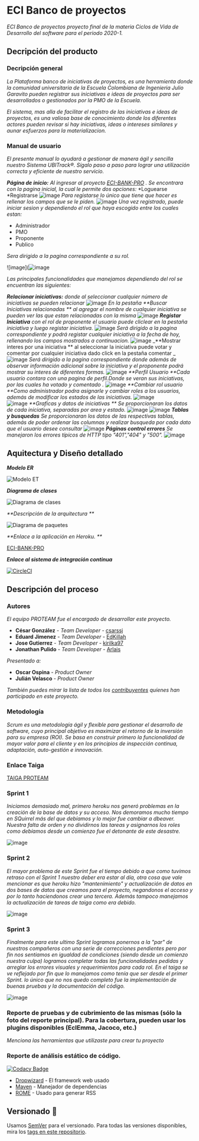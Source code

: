 # ECI Banco de proyectos
_ECI Banco de proyectos proyecto final de la materia Ciclos de Vida de Desarrollo del software para el periodo 2020-1._

## Decripción del producto

### Decripción general

_La Plataforma banco de iniciativas de proyectos, es una herramienta donde la comunidad universitaria de la Escuela Colombiana de Ingenieria Julio Garavito pueden registrar sus iniciativas e ideas de proyectos para ser desarrollados o gestionados por la PMO de la Escuela._

_El sistema, mas alla de facilitar el registro de las iniciativas e ideas de proyectos, es una valiosa base de conocimiento donde los diferentes actores pueden revisar si hay iniciativas, ideas o intereses similares y aunar esfuerzos para la materializacion._

### Manual de usuario

_El presente manual lo ayudará a gestionar de manera ágil y sencilla nuestro Sistema UBITrack®. 
Sígalo paso a paso para lograr una utilización correcta y eficiente de nuestro servicio._

_**Página de inicio:** Al ingresar al proyecto [ECI-BANK-PRO](https://eci-bank-pro.herokuapp.com/faces/login.xhtml) ._
_Se encontrara con la pagina inicial, la cual le permite dos opciones:_
*Loguearse
*Registrarse
![image](https://raw.githubusercontent.com/2020-1-PROYCVDS-PROTEAM/PROTEAM/master/Imagenes/Inicio.png)
_Para registarse lo único que tiene que hacer es rellenar los campos que se le piden._
![image](https://raw.githubusercontent.com/2020-1-PROYCVDS-PROTEAM/PROTEAM/master/Imagenes/Registro.png)
_Una vez registrado, puede iniciar sesion y dependiendo el rol que haya escogido entre los cuales estan:_

* Administrador
* PMO
* Proponente
* Publico

_Sera dirigido a la pagina correspondiente a su rol._

![image](![image](https://raw.githubusercontent.com/2020-1-PROYCVDS-PROTEAM/PROTEAM/master/Imagenes/PaginaRol.png)

_Las principales funcionalidades que manejamos dependiendo del rol se encuentran las siguientes:_

_**Relacionar iniciativas:** donde al seleccionar cualquier número de iniciativas se pueden relacionar_
![image](https://raw.githubusercontent.com/2020-1-PROYCVDS-PROTEAM/PROTEAM/master/Imagenes/Relacionar.png)
_En la pestaña **Buscar Iniciativas relacionadas ** al agregar el nombre de cualquier iniciativa se pueden ver las que estan relacionadas con la misma_
![image](https://raw.githubusercontent.com/2020-1-PROYCVDS-PROTEAM/PROTEAM/master/Imagenes/BuscarR.png)
_**Registar Iniciativa** con el rol de proponente el usuario puede cliclear en la pestaña iniciativa y luego registar iniciativa._
![image](https://raw.githubusercontent.com/2020-1-PROYCVDS-PROTEAM/PROTEAM/master/Imagenes/RegistrarIni1.png)
_Será dirigido a la pagina correspondiente y podrá registar cualquier iniciativa a la fecha de hoy, rellenando los campos mostrados a continuacion._
![image](https://raw.githubusercontent.com/2020-1-PROYCVDS-PROTEAM/PROTEAM/master/Imagenes/RegistrarIni2.png)
_**Mostrar interes por una iniciativa ** al seleccionar la iniciativa puede votar y comentar por cualquier iniciativa dado click en la pestaña comentar _
![image](https://raw.githubusercontent.com/2020-1-PROYCVDS-PROTEAM/PROTEAM/master/Imagenes/ModeloER.png)
_Será dirigido a la pagina correspondiente donde además de observar información adicional sobre la iniciativa y el proponente podrá mostrar su interes de diferentes formas._
![image](https://raw.githubusercontent.com/2020-1-PROYCVDS-PROTEAM/PROTEAM/master/Imagenes/ModeloER.png)
_**Perfil Usuario **Cada usuario contara con una pagina de perfil.Donde se veran sus iniciativas, por las cuales ha votado y comentado ._
![image](https://raw.githubusercontent.com/2020-1-PROYCVDS-PROTEAM/PROTEAM/master/Imagenes/Perfil.png)
_**Cambiar rol usuario **Como administrador podra asignarle y cambiar roles a los usuarios, además de modificar los estados de las iniciativas._
![image](https://raw.githubusercontent.com/2020-1-PROYCVDS-PROTEAM/PROTEAM/master/Imagenes/ModeloER.png)	
![image](https://raw.githubusercontent.com/2020-1-PROYCVDS-PROTEAM/PROTEAM/master/Imagenes/ModeloER.png)
_**Graficas y datos de iniciativas ** Se proporcionaran los datos de cada iniciativa, separadas por area y estado._
![image](https://raw.githubusercontent.com/2020-1-PROYCVDS-PROTEAM/PROTEAM/master/Imagenes/Grafica1.png)
![image](https://raw.githubusercontent.com/2020-1-PROYCVDS-PROTEAM/PROTEAM/master/Imagenes/Grafica2.png)
_**Tablas y busquedas** Se proporcionaran los datos de las respectivas tablas, además de poder ordenar las columnas y realizar busqueda por cada dato que el usuario desee consultar_
![image](https://raw.githubusercontent.com/2020-1-PROYCVDS-PROTEAM/PROTEAM/master/Imagenes/TablasB.png)
_**Páginas control errores** Se manejaron los errores típicos de HTTP tipo "401","404" y "500"._
![image](https://raw.githubusercontent.com/2020-1-PROYCVDS-PROTEAM/PROTEAM/master/Imagenes/Error1.png)


## Aquitectura y Diseño detallado

_**Modelo ER**_

![Modelo ET](https://raw.githubusercontent.com/2020-1-PROYCVDS-PROTEAM/PROTEAM/master/Imagenes/ModeloER.png)

_**Diagrama de clases**_

![Diagrama de clases ](https://raw.githubusercontent.com/2020-1-PROYCVDS-PROTEAM/PROTEAM/master/Imagenes/DiagramaClass.png)

_**Descripción de la arquitectura **_

![Diagrama de paquetes]()


_**Enlace a la aplicación en Heroku. **_

[ECI-BANK-PRO](https://eci-bank-pro.herokuapp.com/faces/login.xhtml)

_**Enlace al sistema de integración continua**_

[![CircleCI](https://circleci.com/gh/2020-1-PROYCVDS-PROTEAM/PROTEAM.svg?style=svg)](https://circleci.com/gh/2020-1-PROYCVDS-PROTEAM/PROTEAM)



## Descripción del proceso
### Autores 

_El equipo PROTEAM fue el encargado de desarrollar este proyecto._

* **César González** - *Team Developer* - [csarssj](https://github.com/csarssj)
* **Eduard Jimenez** - *Team Developer* - [EdKillah](https://github.com/EdKillah)
* **Jose Gutierrez** - *Team Developer* - [kirilka97](https://github.com/kirilka97)
* **Jonathan Pulido** - *Team Developer* - [Arlais](https://github.com/Arlais)

_Presentado a:_
* **Oscar Ospina** - *Product Owner* 
* **Julián Velasco** - *Product Owner* 

_También puedes mirar la lista de todos los [contribuyentes](https://github.com/2020-1-PROYCVDS-PROTEAM/PROTEAM/graphs/contributors) quíenes han participado en este proyecto._

### Metodología

_Scrum es una metodología ágil y flexible para gestionar el desarrollo de software, cuyo principal objetivo es maximizar el retorno de la inversión para su empresa (ROI). Se basa en construir primero la funcionalidad de mayor valor para el cliente y en los principios de inspección continua, adaptación, auto-gestión e innovación._


### Enlace Taiga

[TAIGA PROTEAM](https://tree.taiga.io/project/csarssj-plataforma-banco-de-iniciativas-de-proyectos/backlog)

### Sprint 1

_Iniciamos demasiado mal, primero heroku nos generó problemas en la creación de la base de datos y su acceso. Nos demoramos mucho tiempo en SQuirrel
más del que debíamos y lo mejor fue cambiar a dbeaver. Nuestra falta de orden y no dividirnos las tareas y asignarnos los roles como debíamos desde un comienzo
fue el detonante de este desastre._

![image](https://raw.githubusercontent.com/2020-1-PROYCVDS-PROTEAM/PROTEAM/master/Imagenes/Sprint1.png)

### Sprint 2

_El mayor problema de este Sprint fue el tiempo debido a que como tuvimos retraso con el Sprint 1 nuestro deber era estar al día, otra cosa que vale mencionar es 
que heroku hizo "mantenimiento" y actualización de datos en dos bases de datos que creamos para el proyecto, negandonos el acceso y por lo tanto haciendonos crear una tercera.
Además tampoco manejamos la actualización de tareas de taiga como era debido._

![image](https://raw.githubusercontent.com/2020-1-PROYCVDS-PROTEAM/PROTEAM/master/Imagenes/Sprint2.png)

### Sprint 3

_Finalmente para este ultimo Sprint logramos ponernos a la "par" de nuestros compañeros con una serie de correcciones pendientes pero por fin nos sentiamos en igualdad de condiciones
(siendo desde un comienzo nuestra culpa) logramos completar todas las funcionalidades pedidas y arreglar los errores visuales y requerimientos para cada rol. En el taiga se ve reflejado
por fin que lo manejamos como tenía que ser desde el primer Sprint. lo único que no nos quedo completo fue la implementación de buenas pruebas y la documentación del código._

![image](https://raw.githubusercontent.com/2020-1-PROYCVDS-PROTEAM/PROTEAM/master/Imagenes/Sprint3.png)

### Reporte de pruebas y de cubrimiento de las mismas (sólo la foto del reporte principal). Para la cobertura, pueden usar los plugins disponibles (EclEmma, Jacoco, etc.)

_Menciona las herramientas que utilizaste para crear tu proyecto_

### Reporte de análisis estático de código.

[![Codacy Badge](https://api.codacy.com/project/badge/Grade/baf8244e49784d8799ab8bccba65d7b5)](https://www.codacy.com/gh/2020-1-PROYCVDS-PROTEAM/PROTEAM?utm_source=github.com&amp;utm_medium=referral&amp;utm_content=2020-1-PROYCVDS-PROTEAM/PROTEAM&amp;utm_campaign=Badge_Grade)

* [Dropwizard](http://www.dropwizard.io/1.0.2/docs/) - El framework web usado
* [Maven](https://maven.apache.org/) - Manejador de dependencias
* [ROME](https://rometools.github.io/rome/) - Usado para generar RSS


## Versionado 📌

Usamos [SemVer](http://semver.org/) para el versionado. Para todas las versiones disponibles, mira los [tags en este repositorio](https://github.com/tu/proyecto/tags).

